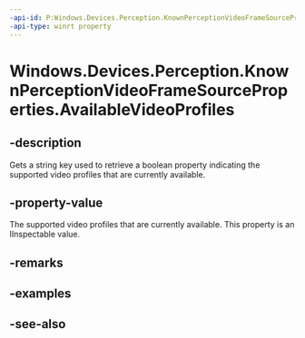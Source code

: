 ```yaml
---
-api-id: P:Windows.Devices.Perception.KnownPerceptionVideoFrameSourceProperties.AvailableVideoProfiles
-api-type: winrt property
---
```


<!-- Property syntax
public string AvailableVideoProfiles { get; }
-->

# Windows.Devices.Perception.KnownPerceptionVideoFrameSourceProperties.AvailableVideoProfiles

## -description
Gets a string key used to retrieve a boolean property indicating the supported video profiles that are currently available.

## -property-value
The supported video profiles that are currently available. This property is an IInspectable value.

## -remarks

## -examples

## -see-also

